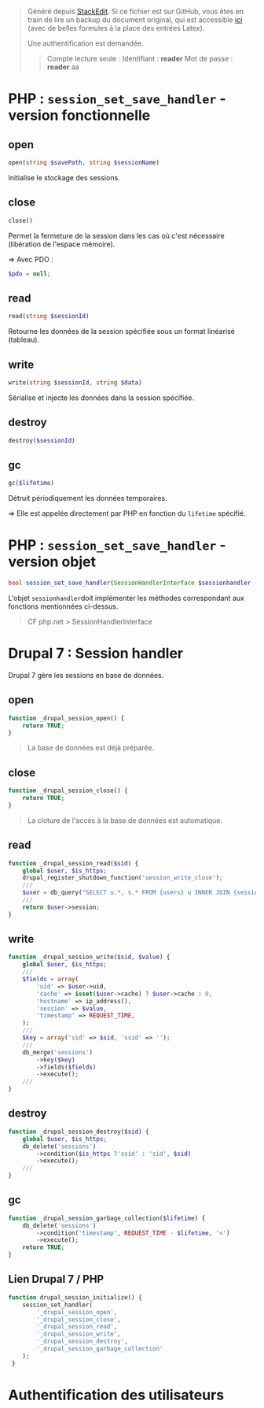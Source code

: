 > Généré depuis [StackEdit](https://stackedit.io/). Si ce fichier est sur GitHub, vous êtes en train de lire un backup du document original, qui est accessible [ici](https://frama.link/aden-iutsd) (avec de belles formules à la place des entrées Latex).
>
> Une authentification est demandée. 
> > Compte lecture seule :
> > Identifiant : **reader**
> > Mot de passe : **reader** aa


# PHP :  `session_set_save_handler` - version fonctionnelle

## open

``` php
open(string $savePath, string $sessionName)
```

Initialise le stockage des sessions.



## close

```php
close()
```

Permet la fermeture de la session dans les cas où c'est nécessaire (libération de l'espace mémoire).

⇒ Avec PDO : 
```php 
$pdo = null;
```

## read

```php
read(string $sessionId)
```

Retourne les données de la session spécifiée sous un format linéarisé (tableau).

## write

```php
write(string $sessionId, string $data)
```

Sérialise et injecte les données dans la session spécifiée.

## destroy

```php
destroy($sessionId)
```

## gc

```php
gc($lifetime)
```

Détruit périodiquement les données temporaires.

⇒ Elle est appelée directement par PHP en fonction du `lifetime` spécifié.

# PHP :  `session_set_save_handler` - version objet

```php
bool session_set_save_handler(SessionHandlerInterface $sessionhandler [, bool $register_showdown = true ])
```

L'objet `sessionhandler`doit implémenter les méthodes correspondant aux fonctions mentionnées ci-dessus.

> CF php.net > SessionHandlerInterface

# Drupal 7 : Session handler

Drupal 7 gère les sessions en base de données.

## open

```php
function _drupal_session_open() {
	return TRUE;
}
```
> La base de données est déjà préparée.

## close

```php
function _drupal_session_close() {
	return TRUE;
}
```
> La cloture de l'accès à la base de données est automatique.

## read

```php
function _drupal_session_read($sid) {
	global $user, $is_https;
	drupal_register_shutdown_function('session_write_close');
	///
	$user = db_query("SELECT u.*, s.* FROM {users} u INNER JOIN {sessions} s ON u.uid = s.uid WHERE s.sid = :sid", array(':sid' => $sid))->fetchObject();
	///
	return $user->session;
}
```
## write

```php
function _drupal_session_write($sid, $value) {
	global $user, $is_https;
	///
	$fields = array(
		'uid' => $user->uid,
		'cache' => isset($user->cache) ? $user->cache : 0,
		'hostname' => ip_address(),
		'session' => $value,
		'timestamp' => REQUEST_TIME,
	);
	///
	$key = array('sid' => $sid, 'ssid' => '');
	///
	db_merge('sessions')
		->key($key)
		->fields($fields)
		->execute();
	///
}
```

## destroy

```php
function _drupal_session_destroy($sid) {
	global $user, $is_https;
	db_delete('sessions')
		->condition($is_https ?'ssid' : 'sid', $sid)
		->execute();
	///
}
```

## gc

```php
function _drupal_session_garbage_collection($lifetime) {
	db_delete('sessions')
		->condition('timestamp', REQUEST_TIME - $lifetime, '<')
		->execute();
	return TRUE;
}
```

## Lien Drupal 7 / PHP

```php
function drupal_session_initialize() {
	session_set_handler(
		'_drupal_session_open',
		'_drupal_session_close',
		'_drupal_session_read',
		'_drupal_session_write',
		'_drupal_session_destroy',
		'_drupal_session_garbage_collection'
	);
 }
```

# Authentification des utilisateurs


<!--stackedit_data:
eyJoaXN0b3J5IjpbLTExOTUwMjU3NTVdfQ==
-->